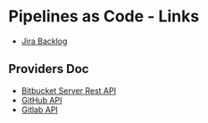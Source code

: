 # Pipelines as Code - Links

* [Jira Backlog](https://issues.redhat.com/browse/SRVKP-2144?jql=component%20%3D%20%22Pipeline%20as%20Code%22%20%20AND%20status%20!%3D%20Done)

## Providers Doc

* [Bitbucket Server Rest API](https://docs.atlassian.com/bitbucket-server/rest/7.17.0/bitbucket-rest.html)
* [GitHub API](https://docs.github.com/en/rest/reference)
* [Gitlab API](https://docs.gitlab.com/ee/api/api_resources.html)
